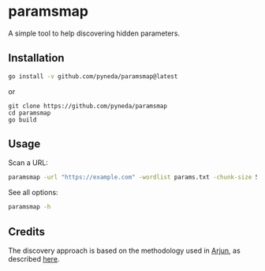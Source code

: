 # paramsmap

A simple tool to help discovering hidden parameters. 

## Installation

```bash
go install -v github.com/pyneda/paramsmap@latest
```

or

```
git clone https://github.com/pyneda/paramsmap
cd paramsmap
go build
```

## Usage 

Scan a URL:

```bash
paramsmap -url "https://example.com" -wordlist params.txt -chunk-size 500
```

See all options:

```bash
paramsmap -h
```

## Credits

The discovery approach is based on the methodology used in [Arjun](https://github.com/s0md3v/Arjun), as described [here](https://github.com/s0md3v/Arjun/wiki/How-Arjun-works%3F).


